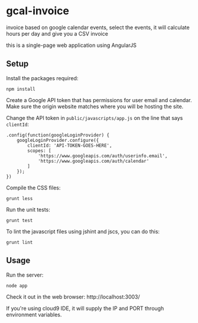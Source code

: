 gcal-invoice
============

invoice based on google calendar events, select the events, it will
calculate hours per day and give you a CSV invoice

this is a single-page web application using AngularJS

## Setup

Install the packages required:

    npm install

Create a Google API token that has permissions for user email and calendar. Make sure the origin website matches where you will be hosting the site.

Change the API token in `public/javascripts/app.js` on the line that says `clientId`:

    .config(function(googleLoginProvider) {
        googleLoginProvider.configure({
            clientId: 'API-TOKEN-GOES-HERE',
            scopes: [
                'https://www.googleapis.com/auth/userinfo.email',
                'https://www.googleapis.com/auth/calendar'
            ]
        });
    })

Compile the CSS files:

    grunt less

Run the unit tests:

    grunt test

To lint the javascript files using jshint and jscs, you can do this:

    grunt lint

## Usage

Run the server:

    node app

Check it out in the web browser: http://localhost:3003/

If you're using cloud9 IDE, it will supply the IP and PORT through environment variables.
